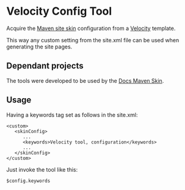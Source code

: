 # Velocity Config Tool

Acquire the [Maven site skin][maven_site] configuration from a [Velocity][velocity] template.

This way any custom setting from the site.xml file can be used when generating the site pages.

## Dependant projects

The tools were developed to be used by the [Docs Maven Skin][docs-skin].

## Usage

Having a keywords tag set as follows in the site.xml:

```
<custom>
   <skinConfig>
      ...
      <keywords>Velocity tool, configuration</keywords>
      ...
   </skinConfig>
</custom>
```

Just invoke the tool like this:

```
$config.keywords
```

[docs-skin]: https://github.com/Bernardo-MG/docs-maven-skin
[maven_site]: https://maven.apache.org/plugins/maven-site-plugin/
[velocity]: http://velocity.apache.org/

[tools]: ./tools.html
